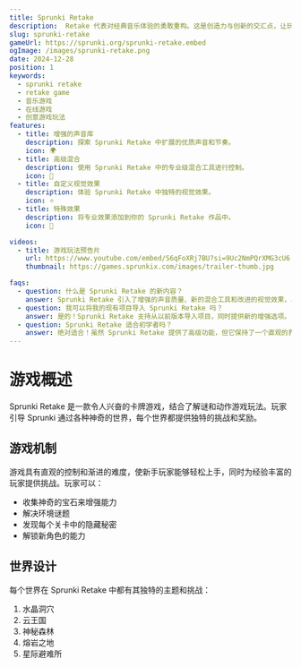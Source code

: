 ```yaml
---
title: Sprunki Retake
description:  Retake 代表对经典音乐体验的勇敢重构。这是创造力与创新的交汇点，让玩家能够使用增强的工具和功能创造独特的声音景观。
slug: sprunki-retake
gameUrl: https://sprunki.org/sprunki-retake.embed
ogImage: /images/sprunki-retake.png
date: 2024-12-28
position: 1
keywords:
  - sprunki retake
  - retake game
  - 音乐游戏
  - 在线游戏
  - 创意游戏玩法
features:
  - title: 增强的声音库
    description: 探索 Sprunki Retake 中扩展的优质声音和节奏。
    icon: 🌍
  - title: 高级混合
    description: 使用 Sprunki Retake 中的专业级混合工具进行控制。
    icon: 🧩
  - title: 自定义视觉效果
    description: 体验 Sprunki Retake 中独特的视觉效果。
    icon: ⭐
  - title: 特殊效果
    description: 将专业效果添加到你的 Sprunki Retake 作品中。
    icon: 💫

videos:
  - title: 游戏玩法预告片
    url: https://www.youtube.com/embed/S6qFoXRj7BU?si=9Uc2NmPQrXMG3cU6
    thumbnail: https://games.sprunkix.com/images/trailer-thumb.jpg

faqs:
  - question: 什么是 Sprunki Retake 的新内容？
    answer: Sprunki Retake 引入了增强的声音质量、新的混合工具和改进的视觉效果，以提供更高级的音乐体验。
  - question: 我可以将我的现有项目导入 Sprunki Retake 吗？
    answer: 是的！Sprunki Retake 支持从以前版本导入项目，同时提供新的增强选项。
  - question: Sprunki Retake 适合初学者吗？
    answer: 绝对适合！虽然 Sprunki Retake 提供了高级功能，但它保持了一个直观的界面，适合所有技能水平。
---
```


# 游戏概述

Sprunki Retake 是一款令人兴奋的卡牌游戏，结合了解谜和动作游戏玩法。玩家引导 Sprunki 通过各种神奇的世界，每个世界都提供独特的挑战和奖励。

## 游戏机制

游戏具有直观的控制和渐进的难度，使新手玩家能够轻松上手，同时为经验丰富的玩家提供挑战。玩家可以：

- 收集神奇的宝石来增强能力
- 解决环境谜题
- 发现每个关卡中的隐藏秘密
- 解锁新角色的能力

## 世界设计

每个世界在 Sprunki Retake 中都有其独特的主题和挑战：

1. 水晶洞穴
2. 云王国
3. 神秘森林
4. 熔岩之地
5. 星际避难所